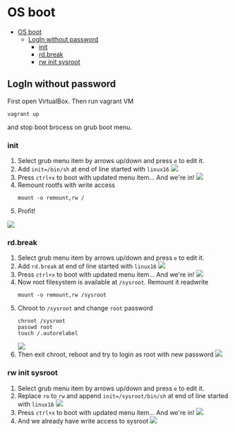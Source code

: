 # OS boot

- [OS boot](#os-boot)
  - [LogIn without password](#login-without-password)
    - [init](#init)
    - [rd.break](#rdbreak)
    - [rw init sysroot](#rw-init-sysroot)

## LogIn without password

First open VirtualBox.
Then run vagrant VM
```shell
vagrant up
```
and stop boot brocess on grub boot menu.

### init

1. Select grub menu item by arrows up/down and press `e` to edit it.
2. Add `init=/bin/sh` at end of line started with `linux16`
   ![](./assets/grub-init-sh.png)
3. Press `ctrl+x` to boot with updated menu item... And we're in!
   ![](./assets/brub-init-root.png)
4. Remount rootfs with write access
   ```shell
   mount -o remount,rw /
   ```
5. Profit!

![](./assets/grub-init-rw.png)

### rd.break

1. Select grub menu item by arrows up/down and press `e` to edit it.
2. Add `rd.break` at end of line started with `linux16`
   ![](./assets/brub-rd-break-menuitem.png)
3. Press `ctrl+x` to boot with updated menu item... And we're in!
   ![](./assets/grub-rd-break-login.png)
4. Now root filesystem is available at `/sysroot`. Remount it readwrite
   ```shell
   mount -o remount,rw /sysroot
   ```
5. Chroot to `/sysroot` and change `root` password
   ```shell
   chroot /sysroot
   passwd root
   touch /.autorelabel
   ```
   ![](./assets/grub-rd-break-password.png)
6. Then exit chroot, reboot and try to login as root with new password
   ![](./assets/grub-rd-break-login-as-root.png)

### rw init sysroot

1. Select grub menu item by arrows up/down and press `e` to edit it.
2. Replace `ro` to `rw` and append `init=/sysroot/bin/sh` at end of line started with `linux16`
   ![](./assets/grub-init-syslinux-menuitem.png)
3. Press `ctrl+x` to boot with updated menu item... And we're in!
   ![](./assets/grub-init-sysroot-login.png)
4. And we already have write access to sysroot
   ![](./assets/grub-init-sysroot-rw.png)
